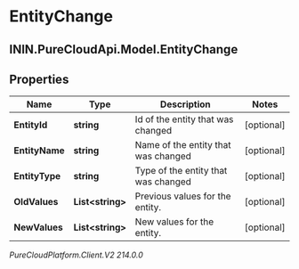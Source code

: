 # EntityChange

## ININ.PureCloudApi.Model.EntityChange

## Properties

|Name | Type | Description | Notes|
|------------ | ------------- | ------------- | -------------|
| **EntityId** | **string** | Id of the entity that was changed | [optional] |
| **EntityName** | **string** | Name of the entity that was changed | [optional] |
| **EntityType** | **string** | Type of the entity that was changed | [optional] |
| **OldValues** | **List&lt;string&gt;** | Previous values for the entity. | [optional] |
| **NewValues** | **List&lt;string&gt;** | New values for the entity. | [optional] |



_PureCloudPlatform.Client.V2 214.0.0_
